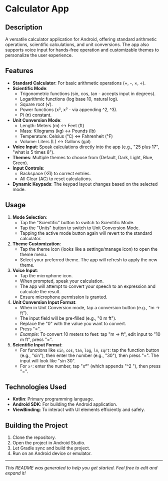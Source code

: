 # Calculator App

## Description

A versatile calculator application for Android, offering standard arithmetic operations, scientific calculations, and unit conversions. The app also supports voice input for hands-free operation and customizable themes to personalize the user experience.

## Features

*   **Standard Calculator**: For basic arithmetic operations (+, -, ×, ÷).
*   **Scientific Mode**:
    *   Trigonometric functions (sin, cos, tan - accepts input in degrees).
    *   Logarithmic functions (log base 10, natural log).
    *   Square root (√).
    *   Power functions (x², x³ - via appending ^2, ^3).
    *   Pi (π) constant.
*   **Unit Conversion Mode**:
    *   Length: Meters (m) ↔ Feet (ft)
    *   Mass: Kilograms (kg) ↔ Pounds (lb)
    *   Temperature: Celsius (°C) ↔ Fahrenheit (°F)
    *   Volume: Liters (L) ↔ Gallons (gal)
*   **Voice Input**: Speak calculations directly into the app (e.g., "25 plus 17", "what is 5 times 8").
*   **Themes**: Multiple themes to choose from (Default, Dark, Light, Blue, Green).
*   **Input Controls**:
    *   Backspace (⌫) to correct entries.
    *   All Clear (AC) to reset calculations.
*   **Dynamic Keypads**: The keypad layout changes based on the selected mode.

## Usage

1.  **Mode Selection**:
    *   Tap the "Scientific" button to switch to Scientific Mode.
    *   Tap the "Units" button to switch to Unit Conversion Mode.
    *   Tapping the active mode button again will revert to the standard calculator.
2.  **Theme Customization**:
    *   Tap the theme icon (looks like a settings/manage icon) to open the theme menu.
    *   Select your preferred theme. The app will refresh to apply the new theme.
3.  **Voice Input**:
    *   Tap the microphone icon.
    *   When prompted, speak your calculation.
    *   The app will attempt to convert your speech to an expression and calculate the result.
    *   Ensure microphone permission is granted.
4.  **Unit Conversion Input Format**:
    *   When in Unit Conversion mode, tap a conversion button (e.g., "m → ft").
    *   The input field will be pre-filled (e.g., "0 m ft").
    *   Replace the "0" with the value you want to convert.
    *   Press "=".
    *   *Example*: To convert 10 meters to feet: tap "m → ft", edit input to "10 m ft", press "=".
5.  **Scientific Input Format**:
    *   For functions like `sin`, `cos`, `tan`, `log`, `ln`, `sqrt`: tap the function button (e.g., "sin"), then enter the number (e.g., "30"), then press "=". The input will look like "sin 30".
    *   For `x²`: enter the number, tap "x²" (which appends "^2 "), then press "=".

## Technologies Used

*   **Kotlin**: Primary programming language.
*   **Android SDK**: For building the Android application.
*   **ViewBinding**: To interact with UI elements efficiently and safely.

## Building the Project

1.  Clone the repository.
2.  Open the project in Android Studio.
3.  Let Gradle sync and build the project.
4.  Run on an Android device or emulator.

---
*This README was generated to help you get started. Feel free to edit and expand it!*
